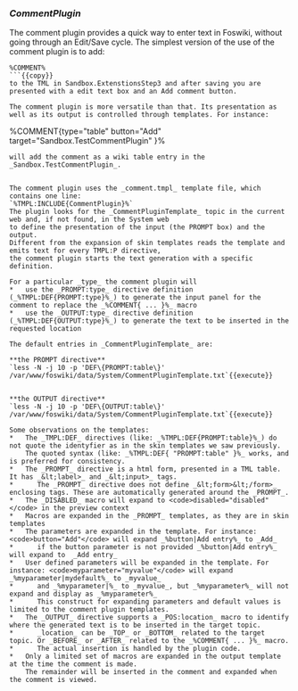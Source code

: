### _CommentPlugin_
The comment plugin provides a quick way to enter text in Foswiki, without going through an Edit/Save cycle. The simplest version of the use of the comment plugin is to add:
```
%COMMENT%
```{{copy}}
to the TML in Sandbox.ExtenstionsStep3 and after saving you are presented with a edit text box and an Add comment button.

The comment plugin is more versatile than that. Its presentation as well as its output is controlled through templates. For instance:
```
%COMMENT{type="table" button="Add" target="Sandbox.TestCommentPlugin" }%
```{{copy}}
will add the comment as a wiki table entry in the _Sandbox.TestCommentPlugin_.


The comment plugin uses the _comment.tmpl_ template file, which contains one line:
`%TMPL:INCLUDE{CommentPlugin}%`
The plugin looks for the _CommentPluginTemplate_ topic in the current web and, if not found, in the System web
to define the presentation of the input (the PROMPT box) and the output.
Different from the expansion of skin templates reads the template and emits text for every TMPL:P directive,
the comment plugin starts the text generation with a specific definition.  

For a particular _type_ the comment plugin will 
*   use the _PROMPT:type_ directive definition (_%TMPL:DEF{PROMPT:type}%_) to generate the input panel for the comment to replace the _%COMMENT{ ... }%_ macro
*   use the _OUTPUT:type_ directive definition (_%TMPL:DEF{OUTPUT:type}%_) to generate the text to be inserted in the requested location

The default entries in _CommentPluginTemplate_ are:
 
**the PROMPT directive**
`less -N -j 10 -p 'DEF\{PROMPT:table\}' /var/www/foswiki/data/System/CommentPluginTemplate.txt`{{execute}}


**the OUTPUT directive**
`less -N -j 10 -p 'DEF\{OUTPUT:table\}' /var/www/foswiki/data/System/CommentPluginTemplate.txt`{{execute}}

Some observations on the templates:
*   The _TMPL:DEF_ directives (like: _%TMPL:DEF{PROMPT:table}%_) do not quote the identyfier as in the skin templates we saw previously.
    The quoted syntax (like: _%TMPL:DEF{ "PROMPT:table" }%_ works, and is preferred for consistency.
*   The _PROMPT_ directive is a html form, presented in a TML table. It has _&lt;label>_ and _&lt;input>_ tags.
*      The _PROMPT_ directive does not define _&lt;form>&lt;/form>_ enclosing tags. These are automatically generated around the _PROMPT_.
*   The _DISABLED_ macro will expand to <code>disabled="disabled"</code> in the preview context
*   Macros are expanded in the _PROMPT_ templates, as they are in skin templates
*   The parameters are expanded in the template. For instance: <code>button="Add"</code> will expand _%button|Add entry%_ to _Add_
*      if the button parameter is not provided _%button|Add entry%_ will expand to  _Add entry_
*   User defined parameters will be expanded in the template. For instance: <code>myparameter="myvalue"</code> will expand _%myparameter|mydefault%_ to _myvalue_
*      and _%myparameter|%_ to _myvalue_, but _%myparameter%_ will not expand and display as _%myparameter%_
*      This construct for expanding parameters and default values is limited to the comment plugin templates.
*   The _OUTPUT_ directive supports a _POS:location_ macro to identify where the generated text is to be inserted in the target topic.
*      _location_ can be _TOP_ or _BOTTOM_ related to the target topic. Or _BEFORE_ or _AFTER_ related to the _%COMMENT{ ... }%_ macro.
*      The actual insertion is handled by the plugin code.
*   Only a limited set of macros are expanded in the output template at the time the comment is made.
    The remainder will be inserted in the comment and expanded when the comment is viewed.
